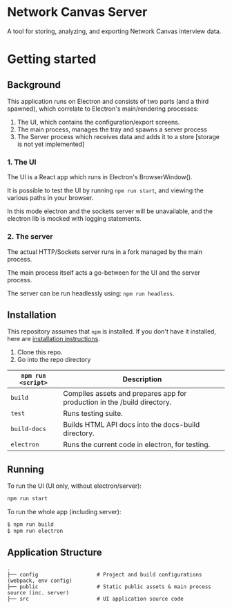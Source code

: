 # Network Canvas Server

A tool for storing, analyzing, and exporting Network Canvas interview data.

# Getting started

## Background

This application runs on Electron and consists of two parts (and a third spawned), which correlate to Electron's main/rendering processes:

1. The UI, which contains the configuration/export screens.
1. The main process, manages the tray and spawns a server process
1. The Server process which receives data and adds it to a store [storage is not yet implemented]

### 1. The UI

The UI is a React app which runs in Electron's BrowserWindow().

It is possible to test the UI by running `npm run start`, and viewing the various paths in your browser.

In this mode electron and the sockets server will be unavailable, and the electron lib is mocked with logging statements.

### 2. The server

The actual HTTP/Sockets server runs in a fork managed by the main process.

The main process itself acts a go-between for the UI and the server process.

The server can be run headlessly using: `npm run headless`.

## Installation
This repository assumes that `npm` is installed. If you don't have it installed, here are [installation instructions](https://docs.npmjs.com/getting-started/installing-node).

1. Clone this repo.
2. Go into the repo directory

|`npm run <script>`|Description|
|------------------|-----------|
|`build`|Compiles assets and prepares app for production in the /build directory.|
|`test`|Runs testing suite.|
|`build-docs`|Builds HTML API docs into the docs-build directory.|
|`electron`|Runs the current code in electron, for testing.|

## Running

To run the UI (UI only, without electron/server):

```sh
npm run start
```

To run the whole app (including server):

```sh
$ npm run build
$ npm run electron
```

## Application Structure

```
.
├── config                   # Project and build configurations (webpack, env config)
├── public                   # Static public assets & main process source (inc. server)
├── src                      # UI application source code
```

